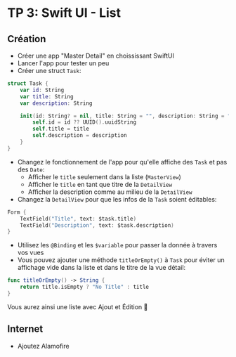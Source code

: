 # TP 3: Swift UI - List

## Création

- Créer une app "Master Detail" en choississant SwiftUI
- Lancer l'app pour tester un peu
- Créer une struct `Task`:

```swift
struct Task {
    var id: String
    var title: String
    var description: String

    init(id: String? = nil, title: String = "", description: String = "") {
        self.id = id ?? UUID().uuidString
        self.title = title
        self.description = description
    }
}

```

- Changez le fonctionnement de l'app pour qu'elle affiche des `Task` et pas des `Date`:
  - Afficher le `title` seulement dans la liste (`MasterView`)
  - Afficher le `title` en tant que titre de la `DetailView`
  - Afficher la description comme au milieu de la `DetailView`
- Changez la `DetailView` pour que les infos de la `Task` soient éditables:

```swift
Form {
    TextField("Title", text: $task.title)
    TextField("Description", text: $task.description)
}
```

- Utilisez les `@Binding` et les `$variable` pour passer la donnée à travers vos vues
- Vous pouvez ajouter une méthode `titleOrEmpty()` à `Task` pour éviter un affichage vide dans la liste et dans le titre de la vue détail:

```swift
func titleOrEmpty() -> String {
    return title.isEmpty ? "No Title" : title
}
```

Vous aurez ainsi une liste avec Ajout et Édition 👏

## Internet

- Ajoutez Alamofire
